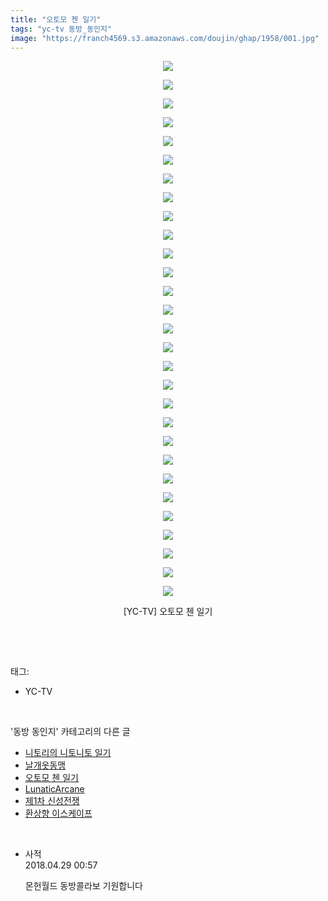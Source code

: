 ```yaml
---
title: "오토모 첸 일기"
tags: "yc-tv 동방_동인지"
image: "https://franch4569.s3.amazonaws.com/doujin/ghap/1958/001.jpg"
---
```

<div class="article">
<p style="text-align: center; clear: none; float: none;"><img src="{{ site.imgserver2 }}/ghap/1958/001.jpg"/></p>
<p style="text-align: center; clear: none; float: none;"><img src="{{ site.imgserver2 }}/ghap/1958/002.jpg"/></p>
<p style="text-align: center; clear: none; float: none;"><img src="{{ site.imgserver2 }}/ghap/1958/003.jpg"/></p>
<p style="text-align: center; clear: none; float: none;"><img src="{{ site.imgserver2 }}/ghap/1958/004.jpg"/></p>
<p style="text-align: center; clear: none; float: none;"><img src="{{ site.imgserver2 }}/ghap/1958/005.jpg"/></p>
<p style="text-align: center; clear: none; float: none;"><img src="{{ site.imgserver2 }}/ghap/1958/006.jpg"/></p>
<p style="text-align: center; clear: none; float: none;"><img src="{{ site.imgserver2 }}/ghap/1958/007.jpg"/></p>
<p style="text-align: center; clear: none; float: none;"><img src="{{ site.imgserver2 }}/ghap/1958/008.jpg"/></p>
<p style="text-align: center; clear: none; float: none;"><img src="{{ site.imgserver2 }}/ghap/1958/009.jpg"/></p>
<p style="text-align: center; clear: none; float: none;"><img src="{{ site.imgserver2 }}/ghap/1958/010.jpg"/></p>
<p style="text-align: center; clear: none; float: none;"><img src="{{ site.imgserver2 }}/ghap/1958/011.jpg"/></p>
<p style="text-align: center; clear: none; float: none;"><img src="{{ site.imgserver2 }}/ghap/1958/012.jpg"/></p>
<p style="text-align: center; clear: none; float: none;"><img src="{{ site.imgserver2 }}/ghap/1958/013.jpg"/></p>
<p style="text-align: center; clear: none; float: none;"><img src="{{ site.imgserver2 }}/ghap/1958/014.jpg"/></p>
<p style="text-align: center; clear: none; float: none;"><img src="{{ site.imgserver2 }}/ghap/1958/015.jpg"/></p>
<p style="text-align: center; clear: none; float: none;"><img src="{{ site.imgserver2 }}/ghap/1958/016.jpg"/></p>
<p style="text-align: center; clear: none; float: none;"><img src="{{ site.imgserver2 }}/ghap/1958/017.jpg"/></p>
<p style="text-align: center; clear: none; float: none;"><img src="{{ site.imgserver2 }}/ghap/1958/018.jpg"/></p>
<p style="text-align: center; clear: none; float: none;"><img src="{{ site.imgserver2 }}/ghap/1958/019.jpg"/></p>
<p style="text-align: center; clear: none; float: none;"><img src="{{ site.imgserver2 }}/ghap/1958/020.jpg"/></p>
<p style="text-align: center; clear: none; float: none;"><img src="{{ site.imgserver2 }}/ghap/1958/021.jpg"/></p>
<p style="text-align: center; clear: none; float: none;"><img src="{{ site.imgserver2 }}/ghap/1958/022.jpg"/></p>
<p style="text-align: center; clear: none; float: none;"><img src="{{ site.imgserver2 }}/ghap/1958/023.jpg"/></p>
<p style="text-align: center; clear: none; float: none;"><img src="{{ site.imgserver2 }}/ghap/1958/024.jpg"/></p>
<p style="text-align: center; clear: none; float: none;"><img src="{{ site.imgserver2 }}/ghap/1958/025.jpg"/></p>
<p style="text-align: center; clear: none; float: none;"><img src="{{ site.imgserver2 }}/ghap/1958/026.jpg"/></p>
<p style="text-align: center; clear: none; float: none;"><img src="{{ site.imgserver2 }}/ghap/1958/027.jpg"/></p>
<p style="text-align: center; clear: none; float: none;"><img src="{{ site.imgserver2 }}/ghap/1958/028.jpg"/></p>
<p style="text-align: center; clear: none; float: none;"><img src="{{ site.imgserver2 }}/ghap/1958/029.jpg"/></p>
<p style="text-align: center; clear: none; float: none;">[YC-TV] 오토모 첸 일기</p>
<p><br/></p>
</div><br/>
<div class="tagTrail">
<p>태그: </p>
<ul>
<li>YC-TV</li>
</ul>
</div><br/>
<div class="another">
<p>'동방 동인지' 카테고리의 다른 글</p>
<ul>
<li><a href="/ghap_1960">니토리의 니토니토 일기</a></li>
<li><a href="/ghap_1959">날개옷동맹</a></li>
<li><a href="/ghap_1958">오토모 첸 일기</a></li>
<li><a href="/ghap_1955">LunaticArcane</a></li>
<li><a href="/ghap_1954">제1차 신성전쟁</a></li>
<li><a href="/ghap_1953">환상향 이스케이프</a></li>
</ul>
</div><br/>
<div class="cb_module cb_fluid">
<div class="cb_wrt cb_profile">
<div class="comment">
<ul>
<li class="cb_thumb_off" id="comment15246794">
<div class="cb_comment_area">
<div class="cb_info_area">
<div class="cb_section">
<span class="cb_nick_name">사적</span>
</div>
<div class="cb_section">
<span class="cb_date">2018.04.29 00:57 </span>
</div>
</div>
<div class="cb_dsc_comment">
<p class="cb_dsc">
											몬헌월드 동방콜라보 기원합니다
										</p>
</div>
</div></li>
</ul>
</div>
</div><!-- commentList close -->
</div><br/>
